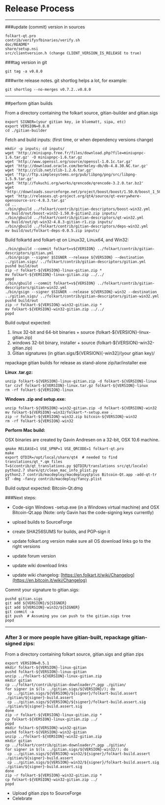Release Process
====================

* * *

###update (commit) version in sources


	folkart-qt.pro
	contrib/verifysfbinaries/verify.sh
	doc/README*
	share/setup.nsi
	src/clientversion.h (change CLIENT_VERSION_IS_RELEASE to true)

###tag version in git

	git tag -a v0.8.0

###write release notes. git shortlog helps a lot, for example:

	git shortlog --no-merges v0.7.2..v0.8.0

* * *

##perform gitian builds

 From a directory containing the folkart source, gitian-builder and gitian.sigs
  
	export SIGNER=(your gitian key, ie bluematt, sipa, etc)
	export VERSION=0.8.0
	cd ./gitian-builder

 Fetch and build inputs: (first time, or when dependency versions change)

	mkdir -p inputs; cd inputs/
	wget 'http://miniupnp.free.fr/files/download.php?file=miniupnpc-1.6.tar.gz' -O miniupnpc-1.6.tar.gz
	wget 'http://www.openssl.org/source/openssl-1.0.1c.tar.gz'
	wget 'http://download.oracle.com/berkeley-db/db-4.8.30.NC.tar.gz'
	wget 'http://zlib.net/zlib-1.2.6.tar.gz'
	wget 'ftp://ftp.simplesystems.org/pub/libpng/png/src/libpng-1.5.9.tar.gz'
	wget 'http://fukuchi.org/works/qrencode/qrencode-3.2.0.tar.bz2'
	wget 'http://downloads.sourceforge.net/project/boost/boost/1.50.0/boost_1_50_0.tar.bz2'
	wget 'http://releases.qt-project.org/qt4/source/qt-everywhere-opensource-src-4.8.3.tar.gz'
	cd ..
	./bin/gbuild ../folkart/contrib/gitian-descriptors/boost-win32.yml
	mv build/out/boost-win32-1.50.0-gitian2.zip inputs/
	./bin/gbuild ../folkart/contrib/gitian-descriptors/qt-win32.yml
	mv build/out/qt-win32-4.8.3-gitian-r1.zip inputs/
	./bin/gbuild ../folkart/contrib/gitian-descriptors/deps-win32.yml
	mv build/out/folkart-deps-0.0.5.zip inputs/

 Build folkartd and folkart-qt on Linux32, Linux64, and Win32:
  
	./bin/gbuild --commit folkart=v${VERSION} ../folkart/contrib/gitian-descriptors/gitian.yml
	./bin/gsign --signer $SIGNER --release ${VERSION} --destination ../gitian.sigs/ ../folkart/contrib/gitian-descriptors/gitian.yml
	pushd build/out
	zip -r folkart-${VERSION}-linux-gitian.zip *
	mv folkart-${VERSION}-linux-gitian.zip ../../
	popd
	./bin/gbuild --commit folkart=v${VERSION} ../folkart/contrib/gitian-descriptors/gitian-win32.yml
	./bin/gsign --signer $SIGNER --release ${VERSION}-win32 --destination ../gitian.sigs/ ../folkart/contrib/gitian-descriptors/gitian-win32.yml
	pushd build/out
	zip -r folkart-${VERSION}-win32-gitian.zip *
	mv folkart-${VERSION}-win32-gitian.zip ../../
	popd

  Build output expected:

  1. linux 32-bit and 64-bit binaries + source (folkart-${VERSION}-linux-gitian.zip)
  2. windows 32-bit binary, installer + source (folkart-${VERSION}-win32-gitian.zip)
  3. Gitian signatures (in gitian.sigs/${VERSION}[-win32]/(your gitian key)/

repackage gitian builds for release as stand-alone zip/tar/installer exe

**Linux .tar.gz:**

	unzip folkart-${VERSION}-linux-gitian.zip -d folkart-${VERSION}-linux
	tar czvf folkart-${VERSION}-linux.tar.gz folkart-${VERSION}-linux
	rm -rf folkart-${VERSION}-linux

**Windows .zip and setup.exe:**

	unzip folkart-${VERSION}-win32-gitian.zip -d folkart-${VERSION}-win32
	mv folkart-${VERSION}-win32/folkart-*-setup.exe .
	zip -r folkart-${VERSION}-win32.zip bitcoin-${VERSION}-win32
	rm -rf folkart-${VERSION}-win32

**Perform Mac build:**

  OSX binaries are created by Gavin Andresen on a 32-bit, OSX 10.6 machine.

	qmake RELEASE=1 USE_UPNP=1 USE_QRCODE=1 folkart-qt.pro
	make
	export QTDIR=/opt/local/share/qt4  # needed to find translations/qt_*.qm files
	T=$(contrib/qt_translations.py $QTDIR/translations src/qt/locale)
	python2.7 share/qt/clean_mac_info_plist.py
	python2.7 contrib/macdeploy/macdeployqtplus Bitcoin-Qt.app -add-qt-tr $T -dmg -fancy contrib/macdeploy/fancy.plist

 Build output expected: Bitcoin-Qt.dmg

###Next steps:

* Code-sign Windows -setup.exe (in a Windows virtual machine) and
  OSX Bitcoin-Qt.app (Note: only Gavin has the code-signing keys currently)

* upload builds to SourceForge

* create SHA256SUMS for builds, and PGP-sign it

* update folkart.org version
  make sure all OS download links go to the right versions

* update forum version

* update wiki download links

* update wiki changelog: [https://en.folkart.it/wiki/Changelog](https://en.bitcoin.it/wiki/Changelog)

Commit your signature to gitian.sigs:

	pushd gitian.sigs
	git add ${VERSION}/${SIGNER}
	git add ${VERSION}-win32/${SIGNER}
	git commit -a
	git push  # Assuming you can push to the gitian.sigs tree
	popd

-------------------------------------------------------------------------

### After 3 or more people have gitian-built, repackage gitian-signed zips:

From a directory containing folkart source, gitian.sigs and gitian zips

	export VERSION=0.5.1
	mkdir folkart-${VERSION}-linux-gitian
	pushd folkart-${VERSION}-linux-gitian
	unzip ../folkart-${VERSION}-linux-gitian.zip
	mkdir gitian
	cp ../folkart/contrib/gitian-downloader/*.pgp ./gitian/
	for signer in $(ls ../gitian.sigs/${VERSION}/); do
	 cp ../gitian.sigs/${VERSION}/${signer}/folkart-build.assert ./gitian/${signer}-build.assert
	 cp ../gitian.sigs/${VERSION}/${signer}/folkart-build.assert.sig ./gitian/${signer}-build.assert.sig
	done
	zip -r folkart-${VERSION}-linux-gitian.zip *
	cp folkart-${VERSION}-linux-gitian.zip ../
	popd
	mkdir folkart-${VERSION}-win32-gitian
	pushd folkart-${VERSION}-win32-gitian
	unzip ../folkart-${VERSION}-win32-gitian.zip
	mkdir gitian
	cp ../folkart/contrib/gitian-downloader/*.pgp ./gitian/
	for signer in $(ls ../gitian.sigs/${VERSION}-win32/); do
	 cp ../gitian.sigs/${VERSION}-win32/${signer}/folkart-build.assert ./gitian/${signer}-build.assert
	 cp ../gitian.sigs/${VERSION}-win32/${signer}/folkart-build.assert.sig ./gitian/${signer}-build.assert.sig
	done
	zip -r folkart-${VERSION}-win32-gitian.zip *
	cp folkart-${VERSION}-win32-gitian.zip ../
	popd

- Upload gitian zips to SourceForge
- Celebrate 
